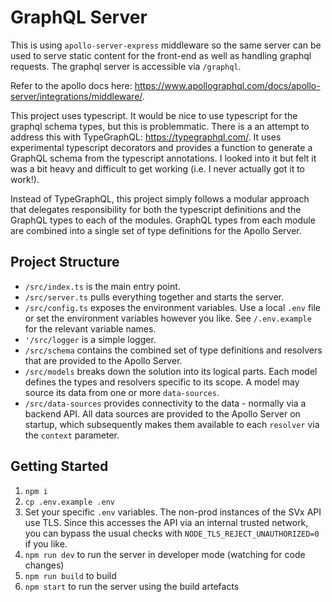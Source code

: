 # GraphQL Server

This is using `apollo-server-express` middleware so the same server can be used to serve static content for the front-end as well as handling graphql requests. The graphql server is accessible via `/graphql`.

Refer to the apollo docs here: <https://www.apollographql.com/docs/apollo-server/integrations/middleware/>.

This project uses typescript. It would be nice to use typescript for the graphql schema types, but this is problemmatic. There is a an attempt to address this with TypeGraphQL: <https://typegraphql.com/>. It uses experimental typescript decorators and provides a function to generate a GraphQL schema from the typescript annotations. I looked into it but felt it was a bit heavy and difficult to get working (i.e. I never actually got it to work!).

Instead of TypeGraphQL, this project simply follows a modular approach that delegates responsibility for both the typescript definitions and the GraphQL types to each of the modules. GraphQL types from each module are combined into a single set of type definitions for the Apollo Server.

## Project Structure

* `/src/index.ts` is the main entry point.
* `/src/server.ts` pulls everything together and starts the server.
* `/src/config.ts` exposes the environment variables. Use a local `.env` file or set the environment variables however you like. See `/.env.example` for the relevant variable names.
* `'/src/logger` is a simple logger.
* `/src/schema` contains the combined set of type definitions and resolvers that are provided to the Apollo Server.
* `/src/models` breaks down the solution into its logical parts. Each model defines the types and resolvers specific to its scope. A model may source its data from one or more `data-sources`.
* `/src/data-sources` provides connectivity to the data - normally via a backend API. All data sources are provided to the Apollo Server on startup, which subsequently makes them available to each `resolver` via the `context` parameter.

## Getting Started

1. `npm i`
1. `cp .env.example .env`
1. Set your specific `.env` variables. The non-prod instances of the SVx API use TLS. Since this accesses the API via an internal trusted network, you can bypass the usual checks with `NODE_TLS_REJECT_UNAUTHORIZED=0` if you like.
1. `npm run dev` to run the server in developer mode (watching for code changes)
1. `npm run build` to build
1. `npm start` to run the server using the build artefacts
